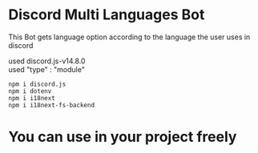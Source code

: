 # Discord Multi Languages Bot
This Bot gets language option according to the language the user uses in discord

used discord.js-v14.8.0  <br>
used "type" : "module"

```
npm i discord.js
npm i dotenv
npm i i18next 
npm i i18next-fs-backend
```

# You can use in your project freely
